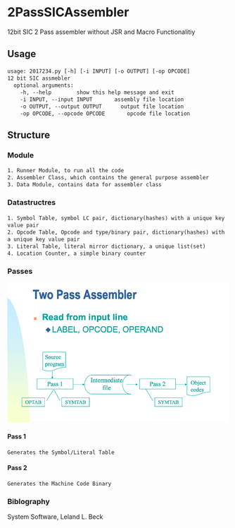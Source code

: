 # 2PassSICAssembler
12bit SIC 2 Pass assembler without JSR and Macro Functionalitiy

## Usage
    usage: 2017234.py [-h] [-i INPUT] [-o OUTPUT] [-op OPCODE] 
    12 bit SIC assmebler 
      optional arguments:
        -h, --help        show this help message and exit
        -i INPUT, --input INPUT       assembly file location 
        -o OUTPUT, --output OUTPUT      output file location 
        -op OPCODE, --opcode OPCODE       opcode file location
       
## Structure
### Module
    1. Runner Module, to run all the code
    2. Assembler Class, which contains the general purpose assembler 
    3. Data Module, contains data for assembler class
    
### Datastructres
   
    1. Symbol Table, symbol LC pair, dictionary(hashes) with a unique key value pair
    2. Opcode Table, Opcode and type/binary pair, dictionary(hashes) with a unique key value pair
    3. Literal Table, literal mirror dictionary, a unique list(set)
    4. Location Counter, a simple binary counter
    
### Passes
![](2pass.png)
#### Pass 1
    Generates the Symbol/Literal Table 
#### Pass 2
    Generates the Machine Code Binary
    
### Biblography
System Software, Leland L. Beck

